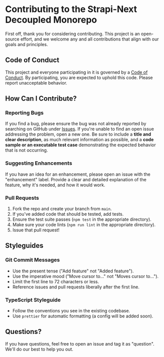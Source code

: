 # Contributing to the Strapi-Next Decoupled Monorepo

First off, thank you for considering contributing. This project is an open-source effort, and we welcome any and all contributions that align with our goals and principles.

## Code of Conduct

This project and everyone participating in it is governed by a [Code of Conduct](CODE_OF_CONDUCT.md). By participating, you are expected to uphold this code. Please report unacceptable behavior.

## How Can I Contribute?

### Reporting Bugs

If you find a bug, please ensure the bug was not already reported by searching on GitHub under [Issues](https://github.com/thedavidyoungblood/[repository-name]/issues). If you're unable to find an open issue addressing the problem, open a new one. Be sure to include a **title and clear description**, as much relevant information as possible, and a **code sample or an executable test case** demonstrating the expected behavior that is not occurring.

### Suggesting Enhancements

If you have an idea for an enhancement, please open an issue with the "enhancement" label. Provide a clear and detailed explanation of the feature, why it's needed, and how it would work.

### Pull Requests

1.  Fork the repo and create your branch from `main`.
2.  If you've added code that should be tested, add tests.
3.  Ensure the test suite passes (`npm test` in the appropriate directory).
4.  Make sure your code lints (`npm run lint` in the appropriate directory).
5.  Issue that pull request!

## Styleguides

### Git Commit Messages

*   Use the present tense ("Add feature" not "Added feature").
*   Use the imperative mood ("Move cursor to..." not "Moves cursor to...").
*   Limit the first line to 72 characters or less.
*   Reference issues and pull requests liberally after the first line.

### TypeScript Styleguide

*   Follow the conventions you see in the existing codebase.
*   Use `prettier` for automatic formatting (a config will be added soon).

## Questions?

If you have questions, feel free to open an issue and tag it as "question". We'll do our best to help you out.
